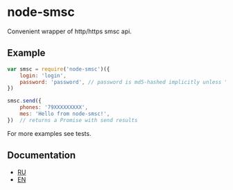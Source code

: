 node-smsc
=========

Convenient wrapper of http/https smsc api.

Example
-------

```javascript
var smsc = require('node-smsc')({
    login: 'login',
    password: 'password', // password is md5-hashed implicitly unless "hashed" option is passed.
})

smsc.send({
    phones: '79XXXXXXXXX',
    mes: 'Hello from node-smsc!',
})  // returns a Promise with send results
```

For more examples see tests.

Documentation
-------------

- [RU](./docs/ru/README.md)
- [EN](./docs/en/README.md)
